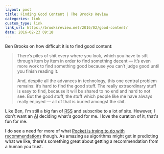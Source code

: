 ```yaml
---
layout: post
title: Finding Good Content | The Brooks Review
categories: link
custom_type: link
link_url: https://brooksreview.net/2016/02/good-content/
date: 2016-02-23 09:18
---
```

 
 Ben Brooks on how difficult it is to find good content: 
 
> There’s piles of shit every where you look, which you have to sift through item by item in order to find something decent — it’s even more work to find something good because you can’t judge good until you finish reading it.
> 
> And, despite all the advances in technology, this one central problem remains: it’s hard to find the good stuff. The really extraordinary stuff is easy to find, because it will be shared to no end and hard to not see. But the good stuff, the stuff which people like me have always really enjoyed — all of that is buried amongst the shit.

Like Ben, I'm still a big fan of <abbr title="Really Simple Syndication">RSS</abbr> and subscribe to a lot of site. However, I don't want an <abbr title="Artificial Intelligence">AI</abbr> deciding what's good for me. I love the curation of it, that's fun for me. 

I do see a need for more of what [Pocket is trying to do with recommendations](https://getpocket.com/blog/2015/08/introducing-recommendations-the-most-interesting-articles-and-videos-you-might-have-missed/) though. As amazing as algorithms might get in predicting what we like, there's something  great about getting a recommendation from a human you trust.